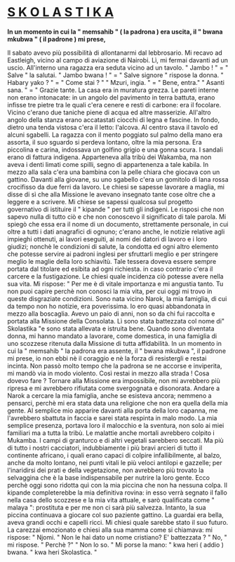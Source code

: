 # <u>S K O L A S T I K A</u>


**In un momento in cui la " memsahib " ( la padrona ) era uscita, il " bwana mkubwa " ( il padrone ) mi prese,** 


Il sabato avevo più possibilità di allontanarmi dal lebbrosario.
Mi recavo ad Eastleigh, vicino al campo di aviazione di Nairobi.
Lì, mi fermai davanti ad un uscio. All'interno una ragazza era seduta vicino ad un tavolo.
" Jambo ! "        =  " Salve " la salutai.
" Jambo bwana ! "  =  " Salve signore " rispose la donna.
" Habary yako ? "  =  " Come stai ? "
" Mzuri, ingia. "  =  " Bene, entra."
" Asanti sana.  "  =  " Grazie tante.
La casa era in muratura grezza. Le pareti interne non erano intonacate: in un angolo del pavimento in terra battuta, erano infisse tre pietre tra le quali c'era cenere e resti di carbone:    era il focolare. Vicino c'erano due taniche piene di acqua ed altre masserizie.
All'altro angolo della stanza erano accatastati ciocchi di legna e fascine.
In fondo, dietro una tenda vistosa c'era il letto: l'alcova.
Al centro stava il tavolo ed alcuni sgabelli.
La ragazza con il mento poggiato sul palmo della mano era assorta, il suo sguardo si perdeva lontano, oltre la mia persona.
Era piccolina e carina, indossava un golfino grigio e una gonna scura. I sandali erano di fattura indigena.
Apparteneva alla tribù dei Wakamba, ma non aveva i denti limati come spilli, segno di appartenenza a tale kabila.
In mezzo alla sala c'era una bambina con la pelle chiara che giocava con un gattino.
Davanti alla giovane, su uno sgabello c'era un gomitolo di lana rossa crocifisso da due ferri da lavoro.
Le chiesi se sapesse lavorare a maglia, mi disse di sì che alla Missione le avevano insegnato tante cose oltre  che a leggere e a scrivere.
Mi chiese se sapessi qualcosa sul progetto governativo di istituire il " kipande " per tutti gli indigeni.
Le risposi che non sapevo nulla di tutto ciò e che non conoscevo il significato di tale parola.
Mi spiegò che essa era il nome di un documento, strettamente personale, in cui oltre a tutti i dati anagrafici di ognuno; c'erano anche, le notizie relative agli impieghi ottenuti, ai lavori eseguiti, ai nomi dei datori di lavoro e i loro giudizi; nonchè le condizioni di salute, la condotta ed ogni altro elemento che potesse servire ai padroni inglesi per sfruttarli meglio e per stringere meglio le maglie della loro schiavitù.
Tale tessera doveva essere sempre portata dal titolare ed esibita ad ogni richiesta. in caso contrario c'era il carcere e la fustigazione. 
Le chiesi quale incidenza ciò potesse avere nella sua vita.
Mi rispose:
" Per me è di vitale importanza e mi angustia tanto.
Tu non puoi capire perchè non conosci la mia vita, per cui oggi mi trovo in queste disgraziate condizioni.
Sono nata vicino Narok, la mia famiglia, di cui da tempo non ho notizie, era poverissima. Io ero quasi abbandonata in mezzo alla boscaglia. Avevo un paio di anni, non so da chi fui raccolta e portata alla Missione della Consolata.
Lì sono stata battezzata col nome di"  Skolastìka "e sono stata allevata e istruita bene.
Quando sono diventata donna, mi hanno mandato a lavorare, come domestica, in una famiglia di uno scozzese ritenuta dalla Missione di tutta affidabilità.
In un momento in cui la " memsahib " la padrona era assente, il " bwana mkubwa ", il padrone mi prese, io non ebbi nè il coraggio e nè la forza di resistergli e restai incinta.
Non passò molto tempo che la padrona se ne accorse e inviperita, mi mandò via in modo violento.
Così restai in mezzo alla strada !
Cosa dovevo fare ?
Tornare alla Missione era impossibile, non mi avrebbero più ripresa e mi avrebbero rifiutata come svergognata e disonorata.
Andare a Narok a cercare la mia famiglia, anche se esisteva ancora; nemmeno a pensarci, perchè mi era stata data una religione che non era quella della mia gente.
Al semplice mio apparire davanti alla porta della loro capanna, me l'avrebbero sbattuta in faccia e sarei stata respinta in malo modo.
La mia semplice presenza,  portava loro il malocchio e la sventura, non solo ai miei familiari ma a tutta la tribù.
Le malattie anche mortali avrebbero colpito i Mukamba.
I campi di granturco e di altri vegetali sarebbero seccati.
Ma più di tutto i nostri cacciatori, indubbiamente i più bravi arcieri di tutto il continente africano, i quali erano capaci di colpire infallibilmente, al balzo, anche da molto lontano, nei punti vitali le più veloci antilopi e gazzelle;  per l'inaridirsi dei prati e della vegetazione, non avrebbero più trovato la selvaggina che  è la base  indispensabile per nutrire la loro gente.
Ecco perchè oggi sono ridotta quì con la mia piccina che non ha nessuna colpa.
Il kipande completerebbe la mia definitiva rovina: in esso verrà segnato il fallo nella casa dello scozzese e la mia vita attuale, e sarò  qualificata come " malaya ": prostituta e per me non ci sarà più salvezza.
Intanto, la sua piccina continuava a giocare col suo paziente gattino. La guardai era bella, aveva grandi occhi e capelli ricci. Mi chiesi quale sarebbe stato il suo futuro.
La carezzai emozionato e chiesi alla sua mamma come si chiamava: mi rispose: " Njomi. "
Non le hai dato un nome cristiano? E' battezzata ? 
" No, " mi rispose.
" Perchè ?" 
" Non lo so. "
Mi porse la mano:
" kwa heri ( addio ) bwana.
" kwa heri Skolastìca. " 